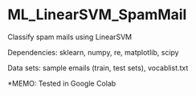 # ML_LinearSVM_SpamMail
 
Classify spam mails using LinearSVM

Dependencies: sklearn, numpy, re, matplotlib, scipy

Data sets: sample emails (train, test sets), vocablist.txt

*MEMO: Tested in Google Colab
